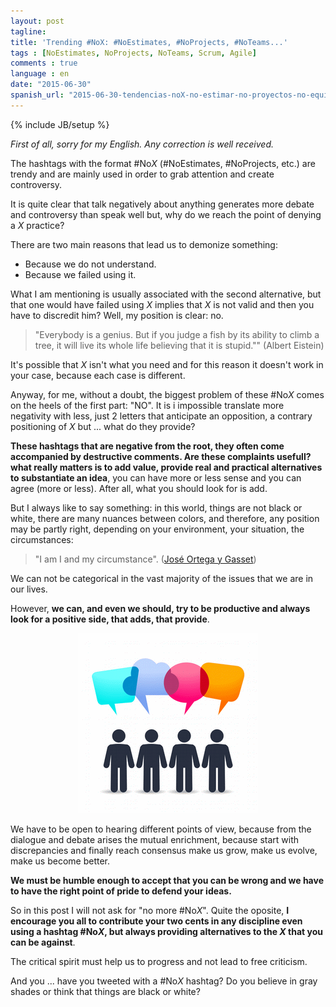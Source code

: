 ```yaml
---
layout: post
tagline: 
title: 'Trending #NoX: #NoEstimates, #NoProjects, #NoTeams...'
tags : [NoEstimates, NoProjects, NoTeams, Scrum, Agile]
comments : true
language : en
date: "2015-06-30"
spanish_url: "2015-06-30-tendencias-noX-no-estimar-no-proyectos-no-equipos.html"
---
```

{% include JB/setup %}

_First of all, sorry for my English. Any correction is well received._

The hashtags with the format #No*X* (#NoEstimates, #NoProjects, etc.) are trendy and are mainly used in order to grab attention and create controversy.

It is quite clear that talk negatively about anything generates more debate and controversy than speak well but, why do we reach the point of denying a *X* practice?

There are two main reasons that lead us to demonize something:

* Because we do not understand.
* Because we failed using it.

What I am mentioning is usually associated with the second alternative, but that one would have failed using *X* implies that *X* is not valid and then you have to discredit him? Well, my position is clear: no.

> "Everybody is a genius. But if you judge a fish by its ability to climb a tree, it will live its whole life believing that it is stupid."" (Albert Eistein)

It's possible that *X* isn't what you need and for this reason it doesn't work in your case, because each case is different.

Anyway, for me, without a doubt, the biggest problem of these #No*X* comes on the heels of the first part: "NO". It is i impossible translate more negativity with less, just 2 letters that anticipate an opposition, a contrary positioning of *X* but ... what do they provide?

**These hashtags that are negative from the root, they often come accompanied by destructive comments. Are these complaints usefull? what really matters is to add value, provide real and practical alternatives to substantiate an idea**, you can have more or less sense and you can agree (more or less). After all, what you should look for is add.

But I always like to say something: in this world, things are not black or white, there are many nuances between colors, and therefore, any position may be partly right, depending on your environment, your situation, the circumstances:

> "I am I and my circumstance". ([José Ortega y Gasset](https://en.wikipedia.org/wiki/Jos%C3%A9_Ortega_y_Gasset))

We can not be categorical in the vast majority of the issues that we are in our lives.

However, **we can, and even we should, try to be productive and always look for a positive side, that adds, that provide**.

<p align="center">
<img src="../images/aportar_ideas.gif" title="Scrum methodology diagram">
</p>

We have to be open to hearing different points of view, because from the dialogue and debate arises the mutual enrichment, because start with discrepancies and finally reach consensus make us grow, make us evolve, make us become better.

**We must be humble enough to accept that you can be wrong and we have to have the right point of pride to defend your ideas.**

So in this post I will not ask for "no more #No*X*". Quite the oposite, **I encourage you all to contribute your two cents in any discipline even using a hashtag #No*X*, but always providing alternatives to the *X* that you can be against**.

The critical spirit must help us to progress and not lead to free criticism.

And you ... have you tweeted with a #No*X* hashtag? Do you believe in gray shades or think that things are black or white?

